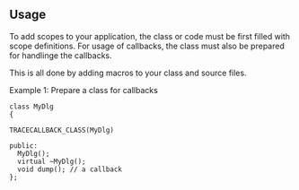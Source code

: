 Usage
-----

To add scopes to your application, the class or code must be first filled with scope definitions.
For usage of callbacks, the class must also be prepared for handlinge the callbacks.

This is all done by adding macros to your class and source files.

Example 1: Prepare a class for callbacks

    class MyDlg
    {
    
    TRACECALLBACK_CLASS(MyDlg)
    
    public:
      MyDlg();
      virtual ~MyDlg();
      void dump(); // a callback
    };
